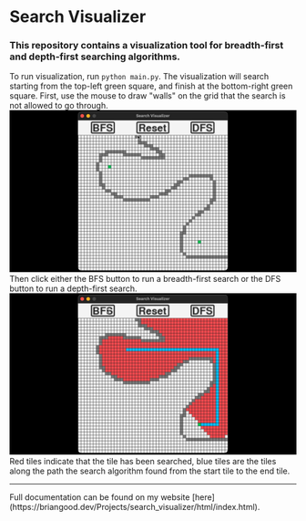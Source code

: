 # Search Visualizer
### This repository contains a visualization tool for breadth-first and depth-first searching algorithms.

To run visualization, run `python main.py`. The visualization will search starting from the top-left green square, and finish at the bottom-right green square. First, use the mouse to draw "walls" on the grid that the search is not allowed to go through.<br>
![](assets/DrawingWalls.jpg)<br>
Then click either the BFS button to run a breadth-first search or the DFS button to run a depth-first search.<br>
![](assets/BFS_Solution.jpg)<br>
Red tiles indicate that the tile has been searched, blue tiles are the tiles along the path the search algorithm found from the start tile to the end tile.

<hr>
Full documentation can be found on my website [here](https://briangood.dev/Projects/search_visualizer/html/index.html).
